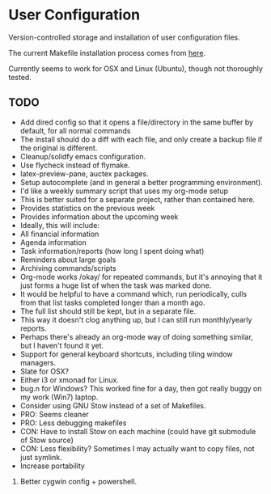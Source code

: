 # User Configuration #


Version-controlled storage and installation of user configuration
files.

The current Makefile installation process comes from
[here](http://ostanin.org/blog/2012/01/25/managing-config-files-with-git/).

Currently seems to work for OSX and Linux (Ubuntu), though not
thoroughly tested.

## TODO ##

* Add dired config so that it opens a file/directory in the same buffer by default, for all normal commands
* The install should do a diff with each file, and only create a backup file if the original is different.
* Cleanup/solidfy emacs configuration.
 * Use flycheck instead of flymake.
 * latex-preview-pane, auctex packages.
 * Setup autocomplete (and in general a better programming environment).
* I'd like a weekly summary script that uses my org-mode setup
 * This is better suited for a separate project, rather than contained here.
 * Provides statistics on the previous week
 * Provides information about the upcoming week
 * Ideally, this will include:
  * All financial information
  * Agenda information
  * Task information/reports (how long I spent doing what)
  * Reminders about large goals
* Archiving commands/scripts
 * Org-mode works /okay/ for repeated commands, but it's annoying that
   it just forms a huge list of when the task was marked done.
 * It would be helpful to have a command which, run periodically,
   culls from that list tasks completed longer than a month ago.
 * The full list should still be kept, but in a separate file.
 * This way it doesn't clog anything up, but I can still run
   monthly/yearly reports.
 * Perhaps there's already an org-mode way of doing something similar,
   but I haven't found it yet.
* Support for general keyboard shortcuts, including tiling window
  managers.
 * Slate for OSX?
 * Either i3 or xmonad for Linux.
 * bug.n for Windows? This worked fine for a day, then got really buggy on my work (Win7) laptop.
* Consider using GNU Stow instead of a set of Makefiles.
 * PRO: Seems cleaner
 * PRO: Less debugging makefiles
 * CON: Have to install Stow on each machine (could have git submodule
   of Stow source)
 * CON: Less flexibility? Sometimes I may actually want to copy files,
   not just symlink.
* Increase portability
 1. Better cygwin config + powershell.
